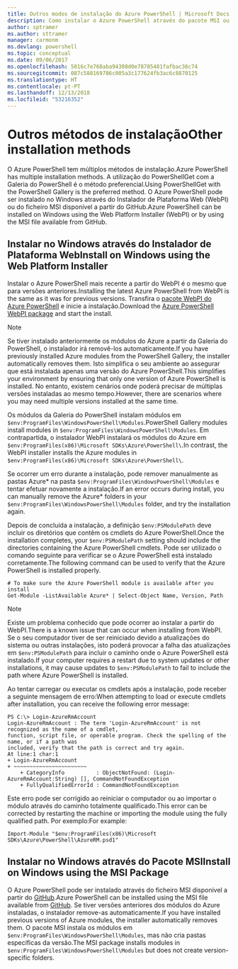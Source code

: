 ```yaml
---
title: Outros modos de instalação do Azure PowerShell | Microsoft Docs
description: Como instalar o Azure PowerShell através do pacote MSI ou do Instalador de Plataforma Web.
author: sptramer
ms.author: sttramer
manager: carmonm
ms.devlang: powershell
ms.topic: conceptual
ms.date: 09/06/2017
ms.openlocfilehash: 5016c7e768aba94308d0e78785481fafbac36c74
ms.sourcegitcommit: 087c588169786c005a3c177624fb3ac6c8870125
ms.translationtype: HT
ms.contentlocale: pt-PT
ms.lasthandoff: 12/13/2018
ms.locfileid: "53216352"
---
```

# <a name="other-installation-methods"></a><span data-ttu-id="733c9-103">Outros métodos de instalação</span><span class="sxs-lookup"><span data-stu-id="733c9-103">Other installation methods</span></span>

<span data-ttu-id="733c9-104">O Azure PowerShell tem múltiplos métodos de instalação.</span><span class="sxs-lookup"><span data-stu-id="733c9-104">Azure PowerShell has multiple installation methods.</span></span> <span data-ttu-id="733c9-105">A utilização do PowerShellGet com a Galeria do PowerShell é o método preferencial.</span><span class="sxs-lookup"><span data-stu-id="733c9-105">Using PowerShellGet with the PowerShell Gallery is the preferred method.</span></span> <span data-ttu-id="733c9-106">O Azure PowerShell pode ser instalado no Windows através do Instalador de Plataforma Web (WebPI) ou do ficheiro MSI disponível a partir do GitHub.</span><span class="sxs-lookup"><span data-stu-id="733c9-106">Azure PowerShell can be installed on Windows using the Web Platform Installer (WebPI) or by using the MSI file available from GitHub.</span></span>

## <a name="install-on-windows-using-the-web-platform-installer"></a><span data-ttu-id="733c9-107">Instalar no Windows através do Instalador de Plataforma Web</span><span class="sxs-lookup"><span data-stu-id="733c9-107">Install on Windows using the Web Platform Installer</span></span>

<span data-ttu-id="733c9-108">Instalar o Azure PowerShell mais recente a partir do WebPI é o mesmo que para versões anteriores.</span><span class="sxs-lookup"><span data-stu-id="733c9-108">Installing the latest Azure PowerShell from WebPI is the same as it was for previous versions.</span></span>
<span data-ttu-id="733c9-109">Transfira o [pacote WebPI do Azure PowerShell](http://aka.ms/webpi-azps) e inicie a instalação.</span><span class="sxs-lookup"><span data-stu-id="733c9-109">Download the [Azure PowerShell WebPI package](http://aka.ms/webpi-azps) and start the install.</span></span>

> [!NOTE]
> <span data-ttu-id="733c9-110">Se tiver instalado anteriormente os módulos do Azure a partir da Galeria do PowerShell, o instalador irá removê-los automaticamente.</span><span class="sxs-lookup"><span data-stu-id="733c9-110">If you have previously installed Azure modules from the PowerShell Gallery, the installer automatically removes them.</span></span> <span data-ttu-id="733c9-111">Isto simplifica o seu ambiente ao assegurar que está instalada apenas uma versão do Azure PowerShell.</span><span class="sxs-lookup"><span data-stu-id="733c9-111">This simplifies your environment by ensuring that only one version of Azure PowerShell is installed.</span></span> <span data-ttu-id="733c9-112">No entanto, existem cenários onde poderá precisar de múltiplas versões instaladas ao mesmo tempo.</span><span class="sxs-lookup"><span data-stu-id="733c9-112">However, there are scenarios where you may need multiple versions installed at the same time.</span></span>
>
> <span data-ttu-id="733c9-113">Os módulos da Galeria do PowerShell instalam módulos em `$env:ProgramFiles\WindowsPowerShell\Modules`.</span><span class="sxs-lookup"><span data-stu-id="733c9-113">PowerShell Gallery modules install modules in `$env:ProgramFiles\WindowsPowerShell\Modules`.</span></span> <span data-ttu-id="733c9-114">Em contrapartida, o instalador WebPI instalará os módulos do Azure em `$env:ProgramFiles(x86)\Microsoft SDKs\Azure\PowerShell\`.</span><span class="sxs-lookup"><span data-stu-id="733c9-114">In contrast, the WebPI installer installs the Azure modules in `$env:ProgramFiles(x86)\Microsoft SDKs\Azure\PowerShell\`.</span></span>
>
> <span data-ttu-id="733c9-115">Se ocorrer um erro durante a instalação, pode remover manualmente as pastas Azure\* na pasta `$env:ProgramFiles\WindowsPowerShell\Modules` e tentar efetuar novamente a instalação.</span><span class="sxs-lookup"><span data-stu-id="733c9-115">If an error occurs during install, you can manually remove the Azure\* folders in your `$env:ProgramFiles\WindowsPowerShell\Modules` folder, and try the installation again.</span></span>

<span data-ttu-id="733c9-116">Depois de concluída a instalação, a definição `$env:PSModulePath` deve incluir os diretórios que contêm os cmdlets do Azure PowerShell.</span><span class="sxs-lookup"><span data-stu-id="733c9-116">Once the installation completes, your `$env:PSModulePath` setting should include the directories containing the Azure PowerShell cmdlets.</span></span> <span data-ttu-id="733c9-117">Pode ser utilizado o comando seguinte para verificar se o Azure PowerShell está instalado corretamente.</span><span class="sxs-lookup"><span data-stu-id="733c9-117">The following command can be used to verify that the Azure PowerShell is installed properly.</span></span>

```powershell-interactive
# To make sure the Azure PowerShell module is available after you install
Get-Module -ListAvailable Azure* | Select-Object Name, Version, Path
```

> [!NOTE]
> <span data-ttu-id="733c9-118">Existe um problema conhecido que pode ocorrer ao instalar a partir do WebPI.</span><span class="sxs-lookup"><span data-stu-id="733c9-118">There is a known issue that can occur when installing from WebPI.</span></span> <span data-ttu-id="733c9-119">Se o seu computador tiver de ser reiniciado devido a atualizações do sistema ou outras instalações, isto poderá provocar a falha das atualizações em `$env:PSModulePath` para incluir o caminho onde o Azure PowerShell está instalado.</span><span class="sxs-lookup"><span data-stu-id="733c9-119">If your computer requires a restart due to system updates or other installations, it may cause updates to `$env:PSModulePath` to fail to include the path where Azure PowerShell is installed.</span></span>

<span data-ttu-id="733c9-120">Ao tentar carregar ou executar os cmdlets após a instalação, pode receber a seguinte mensagem de erro:</span><span class="sxs-lookup"><span data-stu-id="733c9-120">When attempting to load or execute cmdlets after installation, you can receive the following error message:</span></span>

```output
PS C:\> Login-AzureRmAccount
Login-AzureRmAccount : The term 'Login-AzureRmAccount' is not recognized as the name of a cmdlet,
function, script file, or operable program. Check the spelling of the name, or if a path was
included, verify that the path is correct and try again.
At line:1 char:1
+ Login-AzureRmAccount
+ ~~~~~~~~~~~~~~~~~~~~~~~
    + CategoryInfo          : ObjectNotFound: (Login-AzureRmAccount:String) [], CommandNotFoundException
    + FullyQualifiedErrorId : CommandNotFoundException
```

<span data-ttu-id="733c9-121">Este erro pode ser corrigido ao reiniciar o computador ou ao importar o módulo através do caminho totalmente qualificado.</span><span class="sxs-lookup"><span data-stu-id="733c9-121">This error can be corrected by restarting the machine or importing the module using the fully qualified path.</span></span> <span data-ttu-id="733c9-122">Por exemplo:</span><span class="sxs-lookup"><span data-stu-id="733c9-122">For example:</span></span>

```powershell-interactive
Import-Module "$env:ProgramFiles(x86)\Microsoft SDKs\Azure\PowerShell\AzureRM.psd1"
```

## <a name="install-on-windows-using-the-msi-package"></a><span data-ttu-id="733c9-123">Instalar no Windows através do Pacote MSI</span><span class="sxs-lookup"><span data-stu-id="733c9-123">Install on Windows using the MSI Package</span></span>

<span data-ttu-id="733c9-124">O Azure PowerShell pode ser instalado através do ficheiro MSI disponível a partir do [GitHub](https://github.com/Azure/azure-powershell/releases/latest).</span><span class="sxs-lookup"><span data-stu-id="733c9-124">Azure PowerShell can be installed using the MSI file available from [GitHub](https://github.com/Azure/azure-powershell/releases/latest).</span></span> <span data-ttu-id="733c9-125">Se tiver versões anteriores dos módulos do Azure instaladas, o instalador remove-as automaticamente.</span><span class="sxs-lookup"><span data-stu-id="733c9-125">If you have installed previous versions of Azure modules, the installer automatically removes them.</span></span> <span data-ttu-id="733c9-126">O pacote MSI instala os módulos em `$env:ProgramFiles\WindowsPowerShell\Modules`, mas não cria pastas específicas da versão.</span><span class="sxs-lookup"><span data-stu-id="733c9-126">The MSI package installs modules in `$env:ProgramFiles\WindowsPowerShell\Modules` but does not create version-specific folders.</span></span>

